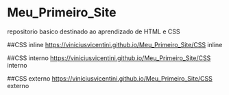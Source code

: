 # Meu_Primeiro_Site
repositorio basico destinado ao aprendizado de HTML e CSS

##CSS inline
https://viniciusvicentini.github.io/Meu_Primeiro_Site/CSS inline

##CSS interno
https://viniciusvicentini.github.io/Meu_Primeiro_Site/CSS interno


##CSS externo
https://viniciusvicentini.github.io/Meu_Primeiro_Site/CSS externo
